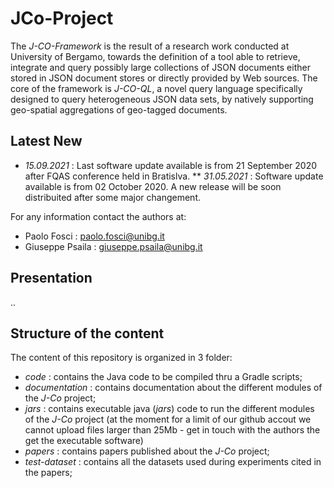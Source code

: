 # JCo-Project
The _J-CO-Framework_ is the result of a research work conducted at University of Bergamo, towards the definition of a tool able to retrieve, integrate and query possibly large collections of JSON documents either stored in JSON document stores or directly provided by Web sources.
The core of the framework is _J-CO-QL_, a novel query language specifically designed to query heterogeneous JSON data sets, by natively supporting geo-spatial aggregations of geo-tagged documents.

## Latest New
  * _15.09.2021_ : Last software update available is from 21 September 2020 after FQAS conference held in Bratislva.
  ** _31.05.2021_ : Software update available is from 02 October 2020. A new release will be soon distribuited after some major changement.

For any information contact the authors at:
  * Paolo Fosci : paolo.fosci@unibg.it
  * Giuseppe Psaila : giuseppe.psaila@unibg.it


## Presentation
..


## Structure of the content
The content of this repository is organized in 3 folder:
 * _code_ : contains the Java code to be compiled thru a Gradle scripts;
 * _documentation_ : contains documentation about the different modules of the _J-Co_ project;
 * _jars_ : contains executable java (_jars_) code to run the different modules of the _J-Co_ project (at the moment for a limit of our github accout we cannot upload files larger than 25Mb - get in touch with the authors the get the executable software)
 * _papers_ : contains papers published about the _J-Co_ project;
 * _test-dataset_ : contains all the datasets used during experiments cited in the papers;
